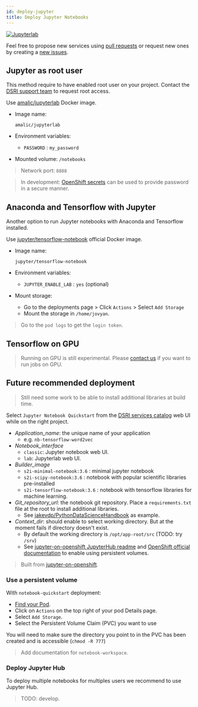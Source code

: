 ```yaml
---
id: deploy-jupyter
title: Deploy Jupyter Notebooks
---
```


[![Jupyterlab](/dsri-documentation/img/jupyter_logo.png)](https://jupyter.org/)

Feel free to propose new services using [pull requests](https://github.com/MaastrichtU-IDS/dsri-documentation/pulls) or request new ones by creating a [new issues](https://github.com/MaastrichtU-IDS/dsri-documentation/issues).

## Jupyter as root user

This method require to have enabled root user on your project. Contact the [DSRI support team](mailto:dsri-support-l@maastrichtuniversity.nl) to request root access.

Use [amalic/jupyterlab](https://hub.docker.com/r/amalic/jupyterlab/) Docker image.

* Image name:
  
  ```
  amalic/jupyterlab
  ```
  
* Environment variables:
  
  * `PASSWORD` : `my_password`
  
* Mounted volume: `/notebooks`

> Network port: `8888`

> In development: [OpenShift secrets](/dsri-documentation/docs/openshift-secret) can be used to provide password in a secure manner.

## Anaconda and Tensorflow with Jupyter

Another option to run Jupyter notebooks with Anaconda and Tensorflow installed.

Use [jupyter/tensorflow-notebook](https://hub.docker.com/r/jupyter/tensorflow-notebook) official Docker image.

* Image name:

  ```shell
  jupyter/tensorflow-notebook
  ```
  
* Environment variables:

  * `JUPYTER_ENABLE_LAB` : `yes` (optional)

* Mount storage:

  * Go to the deployments page > Click `Actions` > Select `Add Storage`
  * Mount the storage in `/home/jovyan`.


> Go to the `pod logs` to get the `login token`.

## Tensorflow on GPU

> Running on GPU is still experimental. Please [contact us](mailto:dsri-support-l@maastrichtuniversity.nl) if you want to run jobs on GPU.

## Future recommended deployment

> Still need some work to be able to install additional libraries at build time.

Select `Jupyter Notebook Quickstart` from the [DSRI services catalog](https://app.dsri.unimaas.nl:8443/console/catalog) web UI while on the right project.

* *Application_name*: the unique name of your application
  * e.g. `nb-tensorflow-word2vec`
* *Notebook_interface*
  * `classic`: Jupyter notebook web UI.
  * `lab`: Jupyterlab web UI.
* *Builder_image*
  * `s2i-minimal-notebook:3.6` : minimal jupyter notebook
  * `s2i-scipy-notebook:3.6` : notebook with popular scientific libraries pre-installed
  * `s2i-tensorflow-notebook:3.6` : notebook with tensorflow libraries for machine learning.
* *Git_repository_url*: the notebook git repository. Place a `requirements.txt` file at the root to install additional libraries.
  * See [jakevdp/PythonDataScienceHandbook](https://github.com/jakevdp/PythonDataScienceHandbook) as example.
* *Context_dir*: should enable to select working directory. But at the moment fails if directory doesn't exist.
  * By default the working directory is `/opt/app-root/src` (TODO: try `/srv`)
  * See [jupyter-on-openshift JupyterHub readme](https://github.com/jupyter-on-openshift/jupyterhub-quickstart#allocating-persistent-storage-to-users) and [OpenShift official documentation](https://blog.openshift.com/jupyter-on-openshift-part-4-adding-a-persistent-workspace/) to enable using persistent volumes.

> Built from [jupyter-on-openshift](https://github.com/jupyter-on-openshift/jupyter-notebooks).


### Use a persistent volume

With `notebook-quickstart` deployment:

* [Find your Pod](https://app.dsri.unimaas.nl:8443/console/project/test-vincent/browse/pods).
* Click on `Actions` on the top right of your pod Details page.
* Select `Add Storage`.
* Select the Persistent Volume Claim (PVC) you want to use

You will need to make sure the directory you point to in the PVC has been created and is accessible (`chmod -R 777`)

> Add documentation for `notebook-workspace`.

### Deploy Jupyter Hub

To deploy multiple notebooks for multiples users we recommend to use Jupyter Hub.

> TODO: develop.
